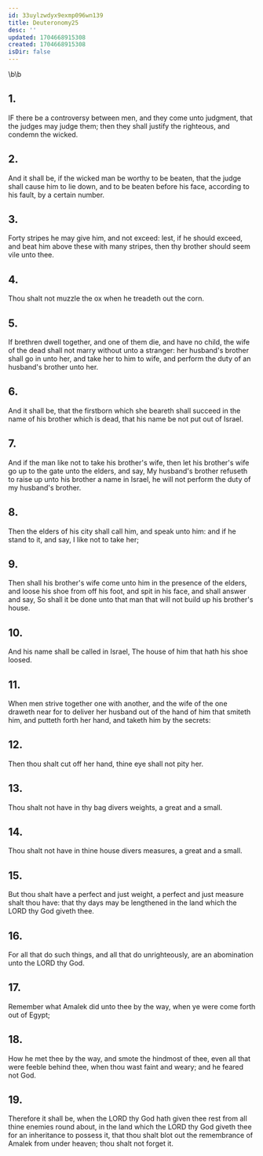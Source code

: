 ```yaml
---
id: 33uylzwdyx9exmp096wn139
title: Deuteronomy25
desc: ''
updated: 1704668915308
created: 1704668915308
isDir: false
---
```

\b\b
## 1.
IF there be a controversy between men, and they come unto judgment, that the judges may judge them; then they shall justify the righteous, and condemn the wicked.
## 2.
And it shall be, if the wicked man be worthy to be beaten, that the judge shall cause him to lie down, and to be beaten before his face, according to his fault, by a certain number.
## 3.
Forty stripes he may give him, and not exceed: lest, if he should exceed, and beat him above these with many stripes, then thy brother should seem vile unto thee.
## 4.
Thou shalt not muzzle the ox when he treadeth out the corn.
## 5.
If brethren dwell together, and one of them die, and have no child, the wife of the dead shall not marry without unto a stranger: her husband's brother shall go in unto her, and take her to him to wife, and perform the duty of an husband's brother unto her.
## 6.
And it shall be, that the firstborn which she beareth shall succeed in the name of his brother which is dead, that his name be not put out of Israel.
## 7.
And if the man like not to take his brother's wife, then let his brother's wife go up to the gate unto the elders, and say, My husband's brother refuseth to raise up unto his brother a name in Israel, he will not perform the duty of my husband's brother.
## 8.
Then the elders of his city shall call him, and speak unto him: and if he stand to it, and say, I like not to take her;
## 9.
Then shall his brother's wife come unto him in the presence of the elders, and loose his shoe from off his foot, and spit in his face, and shall answer and say, So shall it be done unto that man that will not build up his brother's house.
## 10.
And his name shall be called in Israel, The house of him that hath his shoe loosed.
## 11.
When men strive together one with another, and the wife of the one draweth near for to deliver her husband out of the hand of him that smiteth him, and putteth forth her hand, and taketh him by the secrets:
## 12.
Then thou shalt cut off her hand, thine eye shall not pity her.
## 13.
Thou shalt not have in thy bag divers weights, a great and a small.
## 14.
Thou shalt not have in thine house divers measures, a great and a small.
## 15.
But thou shalt have a perfect and just weight, a perfect and just measure shalt thou have: that thy days may be lengthened in the land which the LORD thy God giveth thee.
## 16.
For all that do such things, and all that do unrighteously, are an abomination unto the LORD thy God.
## 17.
Remember what Amalek did unto thee by the way, when ye were come forth out of Egypt;
## 18.
How he met thee by the way, and smote the hindmost of thee, even all that were feeble behind thee, when thou wast faint and weary; and he feared not God.
## 19.
Therefore it shall be, when the LORD thy God hath given thee rest from all thine enemies round about, in the land which the LORD thy God giveth thee for an inheritance to possess it, that thou shalt blot out the remembrance of Amalek from under heaven; thou shalt not forget it.
